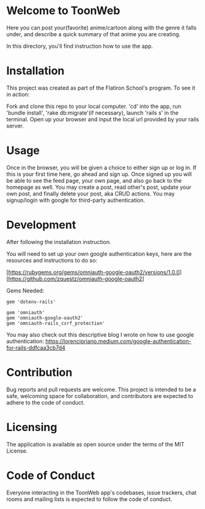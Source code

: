 # Welcome to ToonWeb

Here you can post your(favorite) anime/cartoon along with the genre it falls under, and describe a quick summary of that anime you are creating. 

In this directory, you'll find instruction how to use the app.

# Installation 
This project was created as part of the Flatiron School's program. To see it in action:

Fork and clone this repo to your local computer. 'cd' into the app, run 'bundle install', 'rake db:migrate'(if necessary), launch 'rails s' in the terminal. Open up your browser and input the local url provided by your rails server. 

# Usage
Once in the browser, you will be given a choice to either sign up or log in. If this is your first time here, go ahead and sign up. Once signed up you will be able to see the feed page, your own page, and also go back to the homepage as well. You may create a post, read other's post, update your own post, and finally delete your post, aka CRUD actions. You may signup/login with google for third-party authentication. 

# Development 

After following the installation instruction.   

You will need to set up your own google authentication keys, here are the resources and instructions to do so: 

[https://rubygems.org/gems/omniauth-google-oauth2/versions/1.0.0]
[https://github.com/zquestz/omniauth-google-oauth2]


Gems Needed:
```
gem 'dotenv-rails'

gem 'omniauth'
gem 'omniauth-google-oauth2'
gem 'omniauth-rails_csrf_protection'

```

You may also check out this descriptive blog I wrote on how to use google authentication:
https://lorencipriano.medium.com/google-authentication-for-rails-ddfcaa3cb7d4

# Contribution 

Bug reports and pull requests are welcome. This project is intended to be a safe, welcoming space for collaboration, and contributors are expected to adhere to the code of conduct.

# Licensing 

The application is available as open source under the terms of the MIT License.

# Code of Conduct

Everyone interacting in the ToonWeb app's codebases, issue trackers, chat rooms and mailing lists is expected to follow the code of conduct.        


